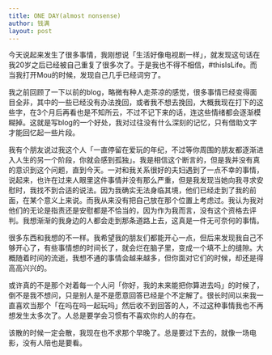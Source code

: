 ```yaml
---
title: ONE DAY(almost nonsense)
author: 钱满
layout: post
---
```


今天说起来发生了很多事情，我刚想说「生活好像电视剧一样」，就发现这句话在我20岁之后已经被自己重复了很多次了。于是我也不得不相信，#thisIsLife。而当我打开Mou的时候，发现自己几乎已经词穷了。

我之前回顾了一下以前的blog，略微有种人走茶凉的感觉，很多事情已经变得面目全非，其中的一些已经没有办法挽回，或者我不想去挽回，大概我现在打下的这些字，在3个月后再看也是不知所云，不过不记下来的话，连这些情绪都会逐渐模糊掉。这就是写blog的一个好处，我对过往没有什么深刻的记忆，只有借助文字才能回忆起一些片段。

我有个朋友说过我这个人「一直停留在爱玩的年纪，不过等你周围的朋友都逐渐进入人生的另一个阶段，你就会感到孤独」。我是相信这个断言的，但是我并没有真的意识到这个问题，直到今天。一对和我关系很好的夫妇遇到了一点不幸的事情，说起来，也许在过来人眼里这件事情并没有那么严重，但是我发现当她向我寻求安慰时，我找不到合适的说法。因为我确实无法身临其境，他们已经走到了我的前面，在某个意义上来说。而我从来没有把自己放在那个位置上考虑过。我认为我对他们的无论是指责还是安慰都是不恰当的，因为作为我而言，没有这个资格去评判。我想渐渐的我身边的人都会走到那条道路上去，这真是一件无可奈何的事情。

很多东西和我想的不一样。我希望我的朋友们都能开心一点，但后来发现我自己不够开心了，有些事情想的时间长了，就会烂在脑子里，变成一个填不上的缝隙。大概随着时间的流逝，我想不通的事情会越来越多，但你面对它们的时候，却还是得高高兴兴的。

或许真的不是那个对着每一个人问「你好，我的未来能把你算进去吗」的时候了，倒不是我不想问，只是别人是不是愿意回答已经是个不定解了。很长时间以来我一直喜欢当那个「在吗在吗一起玩吗」然后收不到回答的人，不过这种事情我也不再想发生太多次了。人总是要学会习惯有不喜欢你的人的存在。

该散的时候一定会散，我现在也不求那个早晚了。总是要过下去的，就像一场电影，没有人陪也是要看。